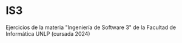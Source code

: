 # IS3

Ejercicios de la materia "Ingeniería de Software 3" de la Facultad de Informática UNLP (cursada 2024)
